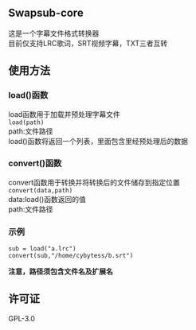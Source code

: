 ## Swapsub-core
这是一个字幕文件格式转换器  
目前仅支持LRC歌词，SRT视频字幕，TXT三者互转  
## 使用方法

### load()函数 
load函数用于加载并预处理字幕文件  
``load(path)``  
path:文件路径  
load()函数将返回一个列表，里面包含里经预处理后的数据  

### convert()函数 
convert函数用于转换并将转换后的文件储存到指定位置  
``convert(data,path)``  
data:load()函数返回的值  
path:文件路径
 
### 示例
``sub = load("a.lrc")``  
``convert(sub,"/home/cybytess/b.srt")``

**注意，路径须包含文件名及扩展名**  

## 许可证  
GPL-3.0

